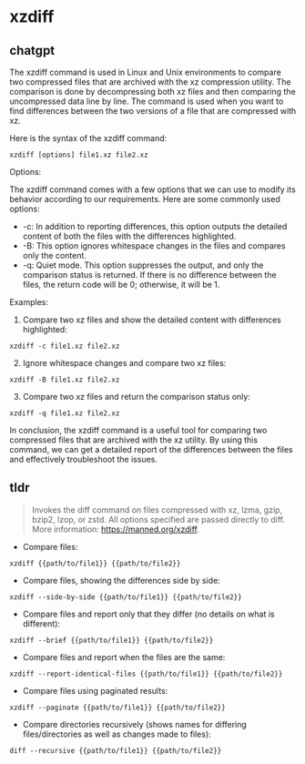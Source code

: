# xzdiff 
## chatgpt 
The xzdiff command is used in Linux and Unix environments to compare two compressed files that are archived with the xz compression utility. The comparison is done by decompressing both xz files and then comparing the uncompressed data line by line. The command is used when you want to find differences between the two versions of a file that are compressed with xz.

Here is the syntax of the xzdiff command:

```
xzdiff [options] file1.xz file2.xz
```

Options:

The xzdiff command comes with a few options that we can use to modify its behavior according to our requirements. Here are some commonly used options:

- -c: In addition to reporting differences, this option outputs the detailed content of both the files with the differences highlighted.
- -B: This option ignores whitespace changes in the files and compares only the content.
- -q: Quiet mode. This option suppresses the output, and only the comparison status is returned. If there is no difference between the files, the return code will be 0; otherwise, it will be 1.

Examples:

1. Compare two xz files and show the detailed content with differences highlighted:

```
xzdiff -c file1.xz file2.xz
```

2. Ignore whitespace changes and compare two xz files:

```
xzdiff -B file1.xz file2.xz
```

3. Compare two xz files and return the comparison status only:

```
xzdiff -q file1.xz file2.xz
```

In conclusion, the xzdiff command is a useful tool for comparing two compressed files that are archived with the xz utility. By using this command, we can get a detailed report of the differences between the files and effectively troubleshoot the issues. 

## tldr 
 
> Invokes the diff command on files compressed with xz, lzma, gzip, bzip2, lzop, or zstd.
> All options specified are passed directly to diff.
> More information: <https://manned.org/xzdiff>.

- Compare files:

`xzdiff {{path/to/file1}} {{path/to/file2}}`

- Compare files, showing the differences side by side:

`xzdiff --side-by-side {{path/to/file1}} {{path/to/file2}}`

- Compare files and report only that they differ (no details on what is different):

`xzdiff --brief {{path/to/file1}} {{path/to/file2}}`

- Compare files and report when the files are the same:

`xzdiff --report-identical-files {{path/to/file1}} {{path/to/file2}}`

- Compare files using paginated results:

`xzdiff --paginate {{path/to/file1}} {{path/to/file2}}`

- Compare directories recursively (shows names for differing files/directories as well as changes made to files):

`diff --recursive {{path/to/file1}} {{path/to/file2}}`
